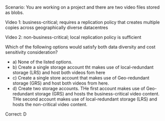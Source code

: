Scenario: You are working on a project and there are two video files stored as blobs.

Video 1: business-critical; requires a replication policy that creates multiple copies across geographically diverse datacentres

Video 2: non-business-critical; local replication policy is sufficient

Which of the following options would satisfy both data diversity and cost sensitivity consideration?

- a) None of the listed options.
- b) Create a single storage account tht makes use of local-redundant storage (LRS) and host both videos fom here
- c) Create a single store account that makes use of Geo-redundant storage (GRS) and host both videos from here.
- d) Create two storage accounts. THe first account makes use of Geo-redundant storage (GRS) and hosts the business-critical video content. THe second account makes use of local-redundant storage (LRS) and hosts the non-critical video content.



Correct: D